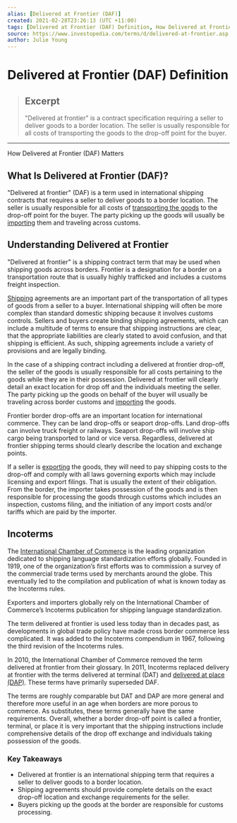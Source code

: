 ```yaml
---
alias: [Delivered at Frontier (DAF)]
created: 2021-02-28T23:26:13 (UTC +11:00)
tags: [Delivered at Frontier (DAF) Definition, How Delivered at Frontier (DAF) Matters]
source: https://www.investopedia.com/terms/d/delivered-at-frontier.asp
author: Julie Young
---
```


# Delivered at Frontier (DAF) Definition

> ## Excerpt
> "Delivered at frontier" is a contract specification requiring a seller to deliver goods to a border location. The seller is usually responsible for all costs of transporting the goods to the drop-off point for the buyer.

---

How Delivered at Frontier (DAF) Matters
## What Is Delivered at Frontier (DAF)?

"Delivered at frontier" (DAF) is a term used in international shipping contracts that requires a seller to deliver goods to a border location. The seller is usually responsible for all costs of [transporting the goods](https://www.investopedia.com/articles/investing/100413/how-analyze-transportation-industry.asp) to the drop-off point for the buyer. The party picking up the goods will usually be [importing](https://www.investopedia.com/terms/i/import.asp) them and traveling across customs.

## Understanding Delivered at Frontier

"Delivered at frontier" is a shipping contract term that may be used when shipping goods across borders. Frontier is a designation for a border on a transportation route that is usually highly trafficked and includes a customs freight inspection.

[Shipping](https://www.investopedia.com/articles/markets/120114/are-shipping-stocks-due-rally.asp) agreements are an important part of the transportation of all types of goods from a seller to a buyer. International shipping will often be more complex than standard domestic shipping because it involves customs controls. Sellers and buyers create binding shipping agreements, which can include a multitude of terms to ensure that shipping instructions are clear, that the appropriate liabilities are clearly stated to avoid confusion, and that shipping is efficient. As such, shipping agreements include a variety of provisions and are legally binding.

In the case of a shipping contract including a delivered at frontier drop-off, the seller of the goods is usually responsible for all costs pertaining to the goods while they are in their possession. Delivered at frontier will clearly detail an exact location for drop off and the individuals meeting the seller. The party picking up the goods on behalf of the buyer will usually be traveling across border customs and [importing](https://www.investopedia.com/terms/i/import.asp) the goods.

Frontier border drop-offs are an important location for international commerce. They can be land drop-offs or seaport drop-offs. Land drop-offs can involve truck freight or railways. Seaport drop-offs will involve ship cargo being transported to land or vice versa. Regardless, delivered at frontier shipping terms should clearly describe the location and exchange points.

If a seller is [exporting](https://www.investopedia.com/terms/e/export.asp) the goods, they will need to pay shipping costs to the drop-off and comply with all laws governing exports which may include licensing and export filings. That is usually the extent of their obligation. From the border, the importer takes possession of the goods and is then responsible for processing the goods through customs which includes an inspection, customs filing, and the initiation of any import costs and/or tariffs which are paid by the importer.

## Incoterms

The [International Chamber of Commerce](https://www.investopedia.com/terms/i/international-chamber-of-commerce-icc.asp) is the leading organization dedicated to shipping language standardization efforts globally. Founded in 1919, one of the organization’s first efforts was to commission a survey of the commercial trade terms used by merchants around the globe. This eventually led to the compilation and publication of what is known today as the Incoterms rules.

Exporters and importers globally rely on the International Chamber of Commerce’s Incoterms publication for shipping language standardization.

The term delivered at frontier is used less today than in decades past, as developments in global trade policy have made cross border commerce less complicated. It was added to the Incoterms compendium in 1967, following the third revision of the Incoterms rules.

In 2010, the International Chamber of Commerce removed the term delivered at frontier from their glossary. In 2011, Incoterms replaced delivery at frontier with the terms delivered at terminal (DAT) and [delivered at place (DAP)](https://www.investopedia.com/terms/d/delivered-place-dap.asp). These terms have primarily superseded DAF.

The terms are roughly comparable but DAT and DAP are more general and therefore more useful in an age when borders are more porous to commerce. As substitutes, these terms generally have the same requirements. Overall, whether a border drop-off point is called a frontier, terminal, or place it is very important that the shipping instructions include comprehensive details of the drop off exchange and individuals taking possession of the goods.

### Key Takeaways

-   Delivered at frontier is an international shipping term that requires a seller to deliver goods to a border location.
-   Shipping agreements should provide complete details on the exact drop-off location and exchange requirements for the seller.
-   Buyers picking up the goods at the border are responsible for customs processing.

